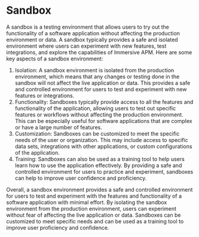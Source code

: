 # Sandbox

A sandbox is a testing environment that allows users to try out the functionality of a software application without affecting the production environment or data. A sandbox typically provides a safe and isolated environment where users can experiment with new features, test integrations, and explore the capabilities of Immersive APM. Here are some key aspects of a sandbox environment:

1. Isolation: A sandbox environment is isolated from the production environment, which means that any changes or testing done in the sandbox will not affect the live application or data. This provides a safe and controlled environment for users to test and experiment with new features or integrations.
1. Functionality: Sandboxes typically provide access to all the features and functionality of the application, allowing users to test out specific features or workflows without affecting the production environment. This can be especially useful for software applications that are complex or have a large number of features.
1. Customization: Sandboxes can be customized to meet the specific needs of the user or organization. This may include access to specific data sets, integrations with other applications, or custom configurations of the application.
1. Training: Sandboxes can also be used as a training tool to help users learn how to use the application effectively. By providing a safe and controlled environment for users to practice and experiment, sandboxes can help to improve user confidence and proficiency.

Overall, a sandbox environment provides a safe and controlled environment for users to test and experiment with the features and functionality of a software application with minimal effort. By isolating the sandbox environment from the production environment, users can experiment without fear of affecting the live application or data. Sandboxes can be customized to meet specific needs and can be used as a training tool to improve user proficiency and confidence.